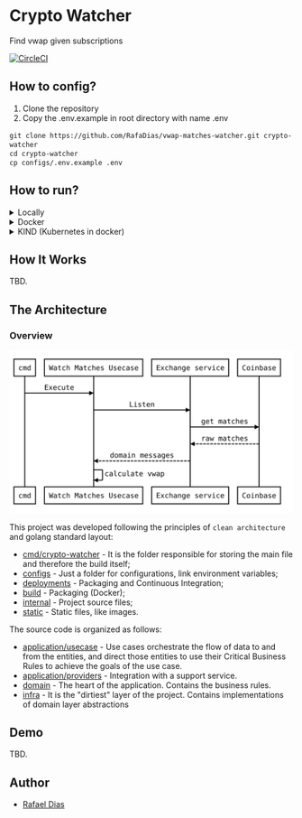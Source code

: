 # Crypto Watcher

Find vwap given subscriptions

[![CircleCI](https://circleci.com/gh/RafaDias/vwap-matches-watcher/tree/main.svg?style=shield)](https://circleci.com/gh/RafaDias/vwap-matches-watcher/tree/main)

## How to config?
1. Clone the repository
2. Copy the .env.example in root directory with name .env

```console
git clone https://github.com/RafaDias/vwap-matches-watcher.git crypto-watcher
cd crypto-watcher
cp configs/.env.example .env
```

## How to run?


<details>
<summary>Locally</summary>

  Just run this command in your terminal:

```sh
make run
```
</details>

<details>
<summary>Docker</summary>

  Just run this command in your terminal:

```sh
make build
docker run crypto-watcher:1.0.0
```
</details>

<details>
<summary>KIND (Kubernetes in docker)</summary>
  
  Just run this commands in your terminal:

```sh
make build      # creates a docker image for crypto-watcher 
make kind-up    # creates a cluster to simulate k8s
make kind-load  # load the crypto-watcher in envinroment
make kind-apply # Create a deployment with that image
make kind-logs  # Get logs from pods
```
</details>

## How It Works
TBD.

## The Architecture
### Overview
![Alt text](.images/diagram.svg)


This project was developed following the principles of `clean architecture` and golang standard layout:
- [cmd/crypto-watcher](cmd/crypto-watcher) - It is the folder responsible for storing the main file and therefore the build itself;
- [configs](configs) - Just a folder for configurations, link environment variables;
- [deployments](deployments) - Packaging and Continuous Integration;
- [build](build) - Packaging (Docker);
- [internal](internal) - Project source files;
- [static](.images) - Static files, like images.

The source code is organized as follows:
- [application/usecase](internal/application/usecase) - Use cases orchestrate the flow of data to and from the entities, and direct those entities to use their Critical Business Rules to achieve the goals of the use case.
- [application/providers](internal/application/providers) - Integration with a support service.
- [domain](internal/domain) - The heart of the application. Contains the business rules.
- [infra](internal/infra) - It is the "dirtiest" layer of the project. Contains implementations of domain layer abstractions

## Demo
  TBD.


## Author
- [Rafael Dias](https://www.linkedin.com/in/rafaeldiasmello/)